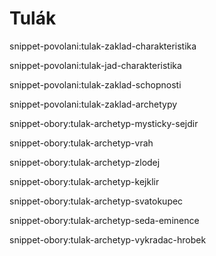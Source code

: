 # Tulák


snippet-povolani:tulak-zaklad-charakteristika

snippet-povolani:tulak-jad-charakteristika

snippet-povolani:tulak-zaklad-schopnosti

snippet-povolani:tulak-zaklad-archetypy


snippet-obory:tulak-archetyp-mysticky-sejdir

snippet-obory:tulak-archetyp-vrah

snippet-obory:tulak-archetyp-zlodej


snippet-obory:tulak-archetyp-kejklir

snippet-obory:tulak-archetyp-svatokupec

snippet-obory:tulak-archetyp-seda-eminence

snippet-obory:tulak-archetyp-vykradac-hrobek